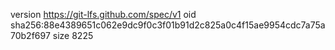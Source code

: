 version https://git-lfs.github.com/spec/v1
oid sha256:88e4389651c062e9dc9f0c3f01b91d2c825a0c4f15ae9954cdc7a75a70b2f697
size 8225
